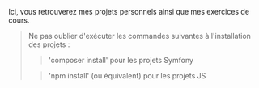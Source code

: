 Ici, vous retrouverez mes projets personnels ainsi que mes exercices de cours.

> Ne pas oublier d'exécuter les commandes suivantes à l'installation des projets :
>> 'composer install' pour les projets Symfony
>
>> 'npm install' (ou équivalent) pour les projets JS
